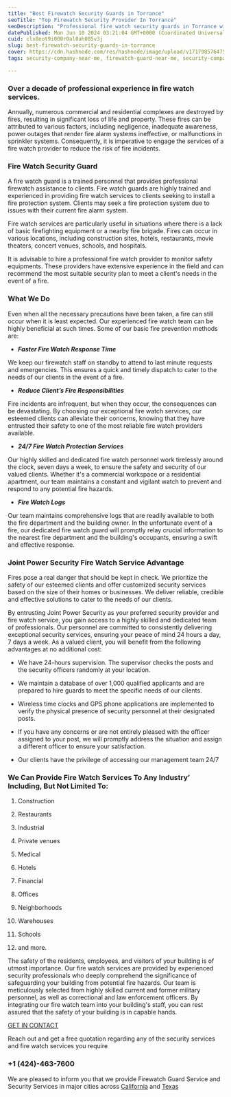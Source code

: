 ```yaml
---
title: "Best Firewatch Security Guards in Torrance"
seoTitle: "Top Firewatch Security Provider In Torrance"
seoDescription: "Professional fire watch security guards in Torrance with over a decade of experience, offering 24/7 protection and rapid response to fire emergencies"
datePublished: Mon Jun 10 2024 03:21:04 GMT+0000 (Coordinated Universal Time)
cuid: clx8eot9i000r0al0ah085v3j
slug: best-firewatch-security-guards-in-torrance
cover: https://cdn.hashnode.com/res/hashnode/image/upload/v1717985764751/ca30ad3c-c5be-49c1-9a84-180ecef608aa.jpeg
tags: security-company-near-me, firewatch-guard-near-me, security-company-in-oakland, firewatch-guard-in-los-angeles, firewatch-guard-in-inglewood, firewatch-guard-in-vernon, healthcare-security-in-los-angeles, security-company-in-torrance, firewatch-guard-in-torrance, construction-site-security-in-torrance, healthcare-security-in-torrance, hotel-security-in-torrance, firewatch-guard-in-carson, security-company-in-carson

---
```


### **Over a decade of professional experience in fire watch services.**

Annually, numerous commercial and residential complexes are destroyed by fires, resulting in significant loss of life and property. These fires can be attributed to various factors, including negligence, inadequate awareness, power outages that render fire alarm systems ineffective, or malfunctions in sprinkler systems. Consequently, it is imperative to engage the services of a fire watch provider to reduce the risk of fire incidents.

### **Fire Watch Security Guard**

A fire watch guard is a trained personnel that provides professional firewatch assistance to clients. Fire watch guards are highly trained and experienced in providing fire watch services to clients seeking to install a fire protection system. Clients may seek a fire protection system due to issues with their current fire alarm system.

Fire watch services are particularly useful in situations where there is a lack of basic firefighting equipment or a nearby fire brigade. Fires can occur in various locations, including construction sites, hotels, restaurants, movie theaters, concert venues, schools, and hospitals.

It is advisable to hire a professional fire watch provider to monitor safety equipments. These providers have extensive experience in the field and can recommend the most suitable security plan to meet a client's needs in the event of a fire.

### What We Do

Even when all the necessary precautions have been taken, a fire can still occur when it is least expected. Our experienced fire watch team can be highly beneficial at such times. Some of our basic fire prevention methods are:

* ***Faster Fire Watch Response Time***
    

We keep our firewatch staff on standby to attend to last minute requests and emergencies. This ensures a quick and timely dispatch to cater to the needs of our clients in the event of a fire.

* ***Reduce Client’s Fire Responsibilities***
    

Fire incidents are infrequent, but when they occur, the consequences can be devastating. By choosing our exceptional fire watch services, our esteemed clients can alleviate their concerns, knowing that they have entrusted their safety to one of the most reliable fire watch providers available.

* ***24/7 Fire Watch Protection Services***
    

Our highly skilled and dedicated fire watch personnel work tirelessly around the clock, seven days a week, to ensure the safety and security of our valued clients. Whether it's a commercial workspace or a residential apartment, our team maintains a constant and vigilant watch to prevent and respond to any potential fire hazards.

* ***Fire Watch Logs***
    

Our team maintains comprehensive logs that are readily available to both the fire department and the building owner. In the unfortunate event of a fire, our dedicated fire watch guard will promptly relay crucial information to the nearest fire department and the building's occupants, ensuring a swift and effective response.

### Joint Power Security Fire Watch Service Advantage

Fires pose a real danger that should be kept in check. We prioritize the safety of our esteemed clients and offer customized security services based on the size of their homes or businesses. We deliver reliable, credible and effective solutions to cater to the needs of our clients.

By entrusting Joint Power Security as your preferred security provider and fire watch service, you gain access to a highly skilled and dedicated team of professionals. Our personnel are committed to consistently delivering exceptional security services, ensuring your peace of mind 24 hours a day, 7 days a week. As a valued client, you will benefit from the following advantages at no additional cost:

* We have 24-hours supervision. The supervisor checks the posts and the security officers randomly at your location.
    
* We maintain a database of over 1,000 qualified applicants and are prepared to hire guards to meet the specific needs of our clients.
    
* Wireless time clocks and GPS phone applications are implemented to verify the physical presence of security personnel at their designated posts.
    
* If you have any concerns or are not entirely pleased with the officer assigned to your post, we will promptly address the situation and assign a different officer to ensure your satisfaction.
    
* Our clients have the privilege of accessing our management team 24/7
    

### We Can Provide Fire Watch Services To Any Industry’ Including, But Not Limited To:

1. Construction
    
2. Restaurants
    
3. Industrial
    
4. Private venues
    
5. Medical
    
6. Hotels
    
7. Financial
    
8. Offices
    
9. Neighborhoods
    
10. Warehouses
    
11. Schools
    
12. and more.
    

The safety of the residents, employees, and visitors of your building is of utmost importance. Our fire watch services are provided by experienced security professionals who deeply comprehend the significance of safeguarding your building from potential fire hazards. Our team is meticulously selected from highly skilled current and former military personnel, as well as correctional and law enforcement officers. By integrating our fire watch team into your building's staff, you can rest assured that the safety of your building is in capable hands.

[GET IN CONTACT](https://www.jointpowersecurity.com/contact-us)

Reach out and get a free quotation regarding any of the security services and fire watch services you require

### +1 (424)-463-7600

We are pleased to inform you that we provide Firewatch Guard Service and Security Services in major cities across [California](https://www.jointpowersecurity.com/security-guard-in-california) and [Texas](https://www.jointpowersecurity.com/security-guard-in-texas)